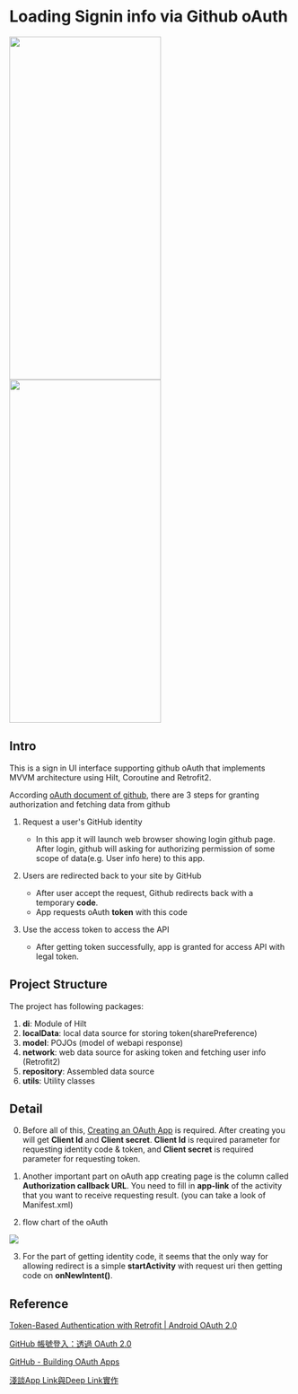# Loading Signin info via Github oAuth
<p>
<img src="https://user-images.githubusercontent.com/3841546/134490872-6f1b1393-8827-436b-9369-bb4877b84a01.png" width="270" height="612">
<img src="https://user-images.githubusercontent.com/3841546/134490909-7f2c0de3-68e9-492e-a6ee-34109e6f15ac.png" width="270" height="612">
</p>


## Intro

This is a sign in UI interface supporting github oAuth that implements MVVM architecture using Hilt, Coroutine and Retrofit2.

According [oAuth document of github](https://docs.github.com/en/developers/apps/building-oauth-apps/authorizing-oauth-apps), there are 3 steps for
granting authorization and fetching data from github

1. Request a user's GitHub identity
    * In this app it will launch web browser showing login github page. After login, github will asking for authorizing permission of some scope of data(e.g. User info here) to this app.
     
2. Users are redirected back to your site by GitHub 
    * After user accept the request, Github redirects back with a temporary **code**.
    * App requests oAuth **token** with this code
3. Use the access token to access the API
    * After getting token successfully, app is granted for access API with legal token.


## Project Structure
The project has following packages:
1. **di**: Module of Hilt
2. **localData**: local data source for storing token(sharePreference)
3. **model**: POJOs (model of webapi response)
4. **network**: web data source for asking token and fetching user info (Retrofit2)
5. **repository**: Assembled data source
6. **utils**: Utility classes

## Detail

0. Before all of this, [Creating an OAuth App](https://docs.github.com/en/developers/apps/building-oauth-apps/creating-an-oauth-app) is required. After creating you will get **Client Id** and **Client secret**. **Client Id** is required parameter for requesting identity code & token, and **Client secret** is required parameter for requesting token.

1. Another important part on oAuth app creating page is the column called **Authorization callback URL**. You need to fill in **app-link** of the activity that you want to receive requesting result. (you can take a look of Manifest.xml)

2. flow chart of the oAuth

![](https://i.imgur.com/HrUMFRO.png)

3. For the part of getting identity code, it seems that the only way for allowing redirect is a simple **startActivity** with request uri then getting code on **onNewIntent()**.

## Reference
[Token-Based Authentication with Retrofit | Android OAuth 2.0](https://medium.com/android-news/token-authorization-with-retrofit-android-oauth-2-0-747995c79720)

[GitHub 帳號登入：透過 OAuth 2.0](https://medium.com/wenchin-rolls-around/github-%E5%B8%B3%E8%99%9F%E7%99%BB%E5%85%A5-%E9%80%8F%E9%81%8E-oauth-2-0-be3a0d986db8)

[GitHub - Building OAuth Apps](https://docs.github.com/en/developers/apps/building-oauth-apps)

[淺談App Link與Deep Link實作](https://medium.com/%E5%B7%A5%E7%A8%8B%E5%B8%AB%E6%B1%82%E7%94%9F%E6%8C%87%E5%8D%97-sofware-engineer-survival-guide/%E6%B7%BA%E8%AB%87app-link%E8%88%87deep-link%E5%AF%A6%E4%BD%9C-995734a11889)


